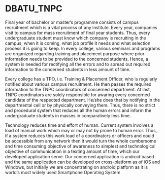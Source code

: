 # DBATU_TNPC

Final year of bachelor or master’s programme consists of campus recruitment which is a vital process of any Institute. Every year, companies visit to campus for mass recruitment of final year students. Thus, every undergraduate student must know which company is recruiting in the campus, when it is coming, what job profile it needs and what selection process it is going to keep. In every college, various seminars and programs are organized regarding training and placement purpose where prior information needs to be provided to the concerned students. Hence, a system is needed for rectifying all the errors and to spread out required information to the concerned students in less amount of time.

Every college has a TPO, i.e. Training & Placement Officer, who is regularly notified about various campus recruitment. He then passes the required information to the TNPC coordinators of concerned department. At last, TNPC coordinators are solely responsible for awaring every concerned candidate of the respected department. He/she does that by notifying in the departmental cell or by physically conveying them. Thus, there is no strict and procedural system that reduces all the human errors and inform the undergraduate students in masses in comparatively less time.

Technology reduces time and effort of human. Current system involves a load of manual work which may or may not by prone to human error. Thus, if a system reduces this work load of a coordinators or officers and could be accessible from any network then it would turn the whole cumbersome and time consuming objective of awareness to simplest and technological objective of communication in a texting amount of time, which our developed application serve. Our concerned application is android based and the same application can be developed on cross-platform as of iOS and Windows, but initially we are concentrating on android platform as it is world’s most widely used Smartphone Operating System 
